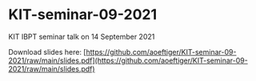 # KIT-seminar-09-2021
KIT IBPT seminar talk on 14 September 2021

Download slides here: [https://github.com/aoeftiger/KIT-seminar-09-2021/raw/main/slides.pdf](https://github.com/aoeftiger/KIT-seminar-09-2021/raw/main/slides.pdf)
